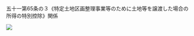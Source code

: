 五十一第65条の３《特定土地区画整理事業等のために土地等を譲渡した場合の所得の特別控除》関係

![](https://www.nta.go.jp/tmp/715c8165-fabd-474b-9d6f-7169a2f922db/images/13f7b5060f35f3049b38cee79fa93b596715f19972cf587740a090b6e1bd92ee.jpg)
